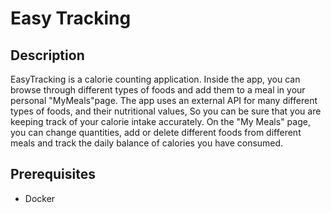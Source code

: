 # Easy Tracking 
## Description
EasyTracking is a calorie counting application.
Inside the app, you can browse through different types of foods and add them to a meal in your personal "MyMeals"page.
The app uses an external API for many different types of foods, and their nutritional values, So you can be sure that you are keeping track of your calorie intake accurately.
On the "My Meals" page, you can change quantities, add or delete different foods from different meals and track the daily balance of calories you have consumed.

## Prerequisites
* Docker

